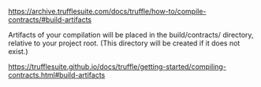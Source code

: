https://archive.trufflesuite.com/docs/truffle/how-to/compile-contracts/#build-artifacts

Artifacts of your compilation will be placed in the build/contracts/ directory, relative to your project root. (This directory will be created if it does not exist.) 

https://trufflesuite.github.io/docs/truffle/getting-started/compiling-contracts.html#build-artifacts